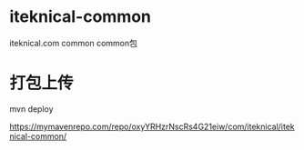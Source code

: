 # iteknical-common

iteknical.com common common包

# 打包上传

mvn deploy

https://mymavenrepo.com/repo/oxyYRHzrNscRs4G21eiw/com/iteknical/iteknical-common/